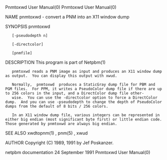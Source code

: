 Pnmtoxwd User Manual(0)                                                                                                                                                               Pnmtoxwd User Manual(0)



NAME
       pnmtoxwd - convert a PNM into an X11 window dump


SYNOPSIS
       pnmtoxwd

       [-pseudodepth n]

       [-directcolor]

       [pnmfile]


DESCRIPTION
       This program is part of Netpbm(1)

       pnmtoxwd reads a PNM image as input and produces an X11 window dump as output.  You can display this output with xwud.

       Normally,  pnmtoxwd  produces a StaticGray dump file for PBM and PGM files.  For PPM, it writes a PseudoColor dump file if there are up to 256 colors in the input, and a DirectColor dump file other-
       wise.  You can use the -directcolor option to force a DirectColor dump.  And you can use -pseudodepth to change the depth of PseudoColor dumps from the default of 8 bits / 256 colors.

       In an X11 window dump file, various integers can be represented in either big endian (most significant byte first) or little endian code.  Those generated by pnmtoxwd are always big endian.



SEE ALSO
       xwdtopnm(1) , pnm(5) , xwud


AUTHOR
       Copyright (C) 1989, 1991 by Jef Poskanzer.



netpbm documentation                                                                          24 September 1991                                                                       Pnmtoxwd User Manual(0)
